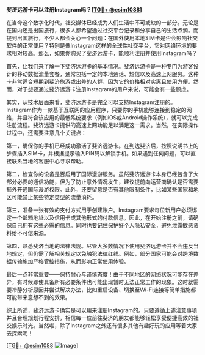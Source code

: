 **斐济远游卡可以注册Instagram吗？[[TG💪+ @esim1088](https://t.me/s/esim1088)]**

在当今这个数字化时代，社交媒体已经成为人们生活中不可或缺的一部分。无论是在国内还是出国旅行，很多人都希望通过社交平台记录和分享自己的生活点滴。而提到出国旅行，不少人都会关心一个问题：在国外使用本地SIM卡是否会影响社交软件的正常使用？特别是像Instagram这样的全球性社交平台，它对网络环境的要求相对较高。那么，如果你购买了斐济远游卡，能顺利注册并使用Instagram吗？

首先，让我们来了解一下斐济远游卡的基本情况。斐济远游卡是一种专门为游客设计的移动数据流量套餐，通常包括一定的本地通话、短信以及高速上网服务。这种卡非常适合短期到斐济旅游或出差的人群，因为它的价格相对实惠且使用方便。然而，对于想要通过斐济远游卡注册Instagram的用户来说，可能会有一些顾虑。

其实，从技术层面来看，斐济远游卡是完全可以支持Instagram注册的。Instagram作为一款基于互联网的应用程序，只要你的手机能够连接到稳定的网络，并且符合该应用的最低系统要求（例如iOS或Android操作系统），就可以完成注册流程。斐济远游卡提供的高速上网功能足以满足这一需求。当然，在实际操作过程中，还需要注意几个关键点：

第一，确保你的手机已经成功激活了斐济远游卡。在到达斐济后，按照说明书上的步骤插入SIM卡，并根据提示输入PIN码以解锁手机。如果遇到任何问题，可以直接联系当地的客服中心寻求帮助。

第二，检查你的设备是否启用了国际漫游服务。虽然斐济远游卡本身已经包含了大部分必要的通信功能，但为了防止意外情况发生，建议提前向运营商确认是否需要额外开通国际漫游权限。此外，还要留意是否有其他限制条件，比如某些国家和地区可能禁止某些特定类型的流量消耗。

第三，准备一张有效的支付方式用于创建账户。Instagram要求每位新用户必须绑定一个邮箱地址以及信用卡或其他形式的付款信息。因此，在开始注册之前，请确保自己拥有这些必需的信息。同时也要记住保护好个人隐私安全，避免泄露敏感资料给不可信来源。

第四，熟悉斐济当地的法律法规。尽管大多数情况下使用斐济远游卡并不会违反当地规定，但仍需了解相关规定以免触犯法律红线。例如，部分国家可能会对跨境数据传输施加严格管控措施，从而影响正常使用体验。

最后一点非常重要——保持耐心与谨慎态度！由于不同地区的网络状况可能存在差异，有时候即使具备所有必要条件也可能出现暂时无法正常工作的现象。这时就需要冷静分析原因并尝试解决办法，比如重启设备、切换至Wi-Fi连接等简单措施都可能带来意想不到的效果。

综上所述，斐济远游卡确实是可以用来注册Instagram的。只要遵循上述注意事项并且合理规划行程安排，相信每一位前往斐济的朋友都能够轻松享受便捷高效的社交娱乐时光。当然啦，除了Instagram之外还有很多其他有趣好玩的应用等着大家去探索呢！

[[TG💪+ @esim1088](https://t.me/s/esim1088) ![Image](https://i.postimg.cc/4NQfJmqS/Snipaste-2025-05-13-00-14-12.png)]